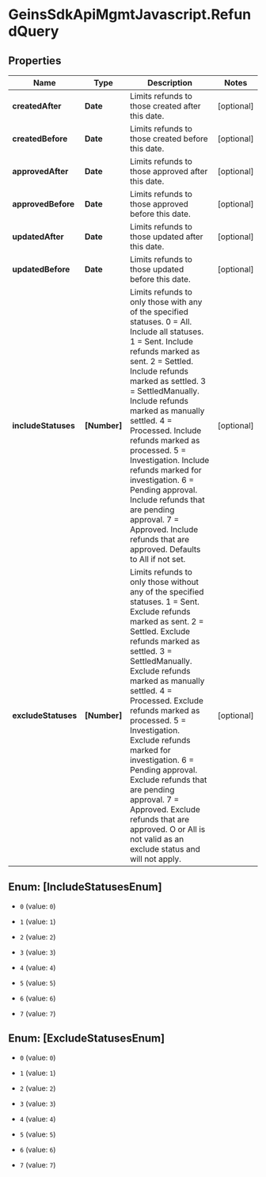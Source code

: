 # GeinsSdkApiMgmtJavascript.RefundQuery

## Properties

Name | Type | Description | Notes
------------ | ------------- | ------------- | -------------
**createdAfter** | **Date** | Limits refunds to those created after this date. | [optional] 
**createdBefore** | **Date** | Limits refunds to those created before this date. | [optional] 
**approvedAfter** | **Date** | Limits refunds to those approved after this date. | [optional] 
**approvedBefore** | **Date** | Limits refunds to those approved before this date. | [optional] 
**updatedAfter** | **Date** | Limits refunds to those updated after this date. | [optional] 
**updatedBefore** | **Date** | Limits refunds to those updated before this date. | [optional] 
**includeStatuses** | **[Number]** | Limits refunds to only those with any of the specified statuses.  0 &#x3D; All. Include all statuses.  1 &#x3D; Sent. Include refunds marked as sent.  2 &#x3D; Settled. Include refunds marked as settled.  3 &#x3D; SettledManually. Include refunds marked as manually settled.  4 &#x3D; Processed. Include refunds marked as processed.  5 &#x3D; Investigation. Include refunds marked for investigation.  6 &#x3D; Pending approval. Include refunds that are pending approval.  7 &#x3D; Approved. Include refunds that are approved.  Defaults to All if not set. | [optional] 
**excludeStatuses** | **[Number]** | Limits refunds to only those without any of the specified statuses.  1 &#x3D; Sent. Exclude refunds marked as sent.  2 &#x3D; Settled. Exclude refunds marked as settled.  3 &#x3D; SettledManually. Exclude refunds marked as manually settled.  4 &#x3D; Processed. Exclude refunds marked as processed.  5 &#x3D; Investigation. Exclude refunds marked for investigation.  6 &#x3D; Pending approval. Exclude refunds that are pending approval.  7 &#x3D; Approved. Exclude refunds that are approved.  O or All is not valid as an exclude status and will not apply. | [optional] 



## Enum: [IncludeStatusesEnum]


* `0` (value: `0`)

* `1` (value: `1`)

* `2` (value: `2`)

* `3` (value: `3`)

* `4` (value: `4`)

* `5` (value: `5`)

* `6` (value: `6`)

* `7` (value: `7`)





## Enum: [ExcludeStatusesEnum]


* `0` (value: `0`)

* `1` (value: `1`)

* `2` (value: `2`)

* `3` (value: `3`)

* `4` (value: `4`)

* `5` (value: `5`)

* `6` (value: `6`)

* `7` (value: `7`)




